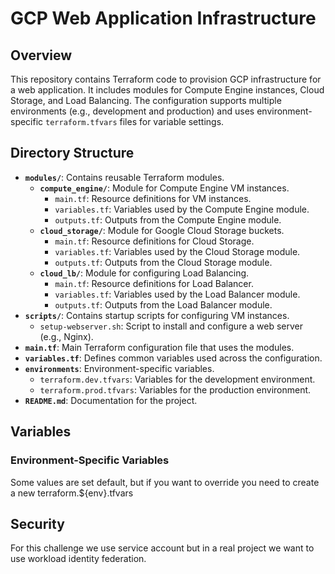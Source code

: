 # GCP Web Application Infrastructure

## Overview

This repository contains Terraform code to provision GCP infrastructure for a web application. It includes modules for Compute Engine instances, Cloud Storage, and Load Balancing. The configuration supports multiple environments (e.g., development and production) and uses environment-specific `terraform.tfvars` files for variable settings.

## Directory Structure

- **`modules/`**: Contains reusable Terraform modules.
  - **`compute_engine/`**: Module for Compute Engine VM instances.
    - `main.tf`: Resource definitions for VM instances.
    - `variables.tf`: Variables used by the Compute Engine module.
    - `outputs.tf`: Outputs from the Compute Engine module.
  - **`cloud_storage/`**: Module for Google Cloud Storage buckets.
    - `main.tf`: Resource definitions for Cloud Storage.
    - `variables.tf`: Variables used by the Cloud Storage module.
    - `outputs.tf`: Outputs from the Cloud Storage module.
  - **`cloud_lb/`**: Module for configuring Load Balancing.
    - `main.tf`: Resource definitions for Load Balancer.
    - `variables.tf`: Variables used by the Load Balancer module.
    - `outputs.tf`: Outputs from the Load Balancer module.
- **`scripts/`**: Contains startup scripts for configuring VM instances.
  - `setup-webserver.sh`: Script to install and configure a web server (e.g., Nginx).
- **`main.tf`**: Main Terraform configuration file that uses the modules.
- **`variables.tf`**: Defines common variables used across the configuration.
- **`environments`**: Environment-specific variables.
  - `terraform.dev.tfvars`: Variables for the development environment.
  - `terraform.prod.tfvars`: Variables for the production environment.
- **`README.md`**: Documentation for the project.

## Variables

### Environment-Specific Variables

Some values are set default, but if you want to override you need to create a new terraform.${env}.tfvars

## Security

For this challenge we use service account but in a real project we want to use workload identity federation.

